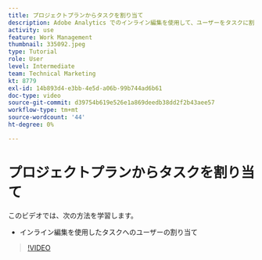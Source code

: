 ```yaml
---
title: プロジェクトプランからタスクを割り当て
description: Adobe Analytics でのインライン編集を使用して、ユーザーをタスクに割り当てる方法を説明します [!DNL  Workfront] プロジェクト。
activity: use
feature: Work Management
thumbnail: 335092.jpeg
type: Tutorial
role: User
level: Intermediate
team: Technical Marketing
kt: 8779
exl-id: 14b893d4-e3bb-4e5d-a06b-99b744ad6b61
doc-type: video
source-git-commit: d39754b619e526e1a869deedb38dd2f2b43aee57
workflow-type: tm+mt
source-wordcount: '44'
ht-degree: 0%

---
```


# プロジェクトプランからタスクを割り当て

このビデオでは、次の方法を学習します。

* インライン編集を使用したタスクへのユーザーの割り当て

>[!VIDEO](https://video.tv.adobe.com/v/335092/?quality=12)

<!---
learn more urls:
Notifications: Information about work assigned to me
Assign tasks
Personal time overview
Make smart assignments
Modify multiple user assignments in a task list
--->
